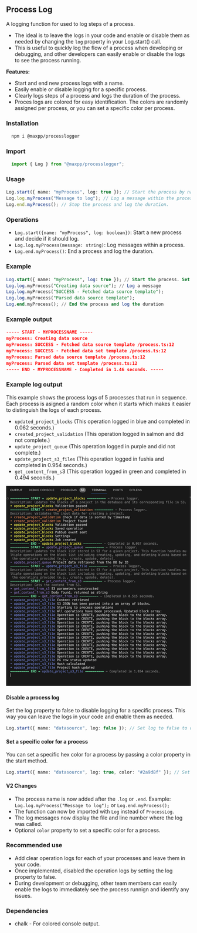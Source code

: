 ## Process Log

A logging function for used to log steps of a process.
- The ideal is to leave the logs in your code and enable or disable them as needed by changing the `log` property in your Log.start() call.
- This is useful to quickly log the flow of a process when developing or debugging, and other developers can easily enable or disable the logs to see the process running.

**Features:**
- Start and end new process logs with a name.
- Easily enable or disable logging for a specific process.
- Clearly logs steps of a process and logs the duration of the process.
- Proces logs are colored for easy identification. The colors are randomly assigned per process, or you can set a specific color per process.

### Installation 
  ```bash
    npm i @maxpp/processlogger
  ```

### Import 
  ```typescript
    import { Log } from "@maxpp/processlogger";
  ```

### Usage

  ```typescript
Log.start({ name: "myProcess", log: true }); // Start the process by naming it and decide if it should log.
Log.log.myProcess("Message to log"); // Log a message within the process.
Log.end.myProcess(); // Stop the process and log the duration.
  ```

### Operations
- `Log.start({name: "myProcess", log: boolean})`: Start a new process and decide if it should log.
- `Log.log.myProcess(message: string)`: Log messages within a process.
- `Log.end.myProcess()`: End a process and log the duration.

### Example
  ```sql
 Log.start({ name: "myProcess", log: true }); // Start the process. Set log to false to disable logging.
 Log.log.myProcess("Creating data source"); // Log a message
 Log.log.myProcess("SUCCESS - Fetched data source template");
 Log.log.myProcess("Parsed data source template");
 Log.end.myProcess(); // End the process and log the duration
```

### Example output
 ```json 
 ----- START - MYPROCESSNAME -----
myProcess: Creating data source
myProcess: SUCCESS - Fetched data source template /process.ts:12
myProcess: SUCCESS - Fetched data set template /process.ts:12
myProcess: Parsed data source template /process.ts:12
myProcess: Parsed data set template /process.ts:12
----- END - MYPROCESSNAME - Completed in 1.46 seconds. -----
  ```

### Example log output
This example shows the process logs of 5 processes that run in sequence. Each process is asigned a random color when it starts which makes it easier to distinguish the logs of each process.
- `updated_project_blocks` (This operation logged in blue and completed in 0.062 seconds.)
- `created_project_validation` (This operation logged in salmon and did not complete.)
- `update_project_queue` (This operation logged in purple and did not complete.)
- `update_project_s3_files` (This operation logged in fushia and completed in 0.954 seconds.)
- `get_content_from_s`3 (This operation logged in green and completed in 0.494 seconds.)
  
<img src="https://github.com/maxpaleo/process-logger/raw/main/media/log-example.png">

#### Disable a process log
Set the log property to false to disable logging for a specific process. This way you can leave the logs in your code and enable them as needed.
  ```typescript
  Log.start({ name: "datasource", log: false }); // Set log to false to disable logging.
  ```

#### Set a specific color for a process
You can set a specific hex color for a process by passing a color property in the start method. 
  ```typescript
  Log.start({ name: "datasource", log: true, color: "#2a9d8f" }); // Set a specific color for the process.
  ```

  #### V2 Changes
- The process name is now added after the `.log` or `.end`. Example: `Log.log.myProcess("Message to log");` or `Log.end.myProcess();`
- The function can now be imported with `Log` instead of `ProcessLog`.
- The log messages now display the file and line number where the log was called.
- Optional `color` property to set a specific color for a process.

### Recommended use
- Add clear operation logs for each of your processes and leave them in your code.
- Once implemented, disabled the operation logs by setting the log property to false.
- During development or debugging, other team members can easily enable the logs to immediately see the process runnign and identify any issues.

### Dependencies
- chalk - For colored console output.